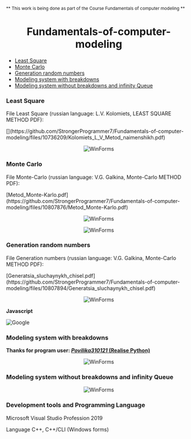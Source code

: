 <sub>** This work is being done as part of the Course Fundamentals of computer modeling **</sub> 
<h1 align="center">Fundamentals-of-computer-modeling</h1>
<ul>
<li><a href=""> Least Square </a></li>
<li><a href=""> Monte Carlo </a></li>
<li><a href=""> Generation random numbers </a></li>
<li><a href=""> Modeling system with breakdowns </a></li>
<li><a href=""> Modeling system without breakdowns and infinity Queue </a></li>
</ul>
<div>
<h3>Least Square</h3>
<p>File Least Square  (russian language: L.V. Kolomiets, LEAST SQUARE METHOD PDF):</p>
[](https://github.com/StrongerProgrammer7/Fundamentals-of-computer-modeling/files/10736209/Kolomiets_L_V_Metod_naimenshikh.pdf)
<p align="center"><img src="https://user-images.githubusercontent.com/71569051/218839841-b2668318-387a-4816-8394-f0e8e3a67326.png" alt="WinForms"></p>
</div>
<div>
<h3>Monte Carlo</h3>
<p>File Monte-Carlo (russian language: V.G. Galkina, Monte-Carlo METHOD PDF):</p>
[Metod_Monte-Karlo.pdf](https://github.com/StrongerProgrammer7/Fundamentals-of-computer-modeling/files/10807876/Metod_Monte-Karlo.pdf)
<p align="center"><img src="https://user-images.githubusercontent.com/71569051/220745792-e434f368-433b-4844-907c-7f545ab79cc9.png" alt="WinForms"></p>
<p align="center"><img src="https://user-images.githubusercontent.com/71569051/220746151-9e35158b-c888-4da3-ae72-31f307a96ff1.png" alt="WinForms"></p>
</div>
<div>
<div>
<h3>Generation random numbers</h3>
<p>File Generation numbers (russian language: V.G. Galkina, Monte-Carlo METHOD PDF):</p>
[Generatsia_sluchaynykh_chisel.pdf](https://github.com/StrongerProgrammer7/Fundamentals-of-computer-modeling/files/10807894/Generatsia_sluchaynykh_chisel.pdf)
<p align="center"><img src="https://user-images.githubusercontent.com/71569051/232435002-406112f9-2876-4c97-a5f4-c82aa8729915.png" alt="WinForms"></p>
<p><strong>Javascript</strong></p>
<img src="https://user-images.githubusercontent.com/71569051/232436651-f9fcdf97-6de8-4b70-9c0b-13a3a2900301.png" alt="Google">
</div>
<div>
<h3>Modeling system with breakdowns</h3>
<p><strong>Thanks for program user: <a href="https://github.com/Povilika310121/Computer_modeling/blob/4131d04257bdc40451790f5add691f1b4abeaab8/Lab_5%20machine_work/main.py"><i>Povilika310121</i> (Realise Python)</a></strong></p>
<p align="center"><img src="https://user-images.githubusercontent.com/71569051/232436899-e4ec5fab-5937-4faa-9512-0d3a0323060a.png" alt="WinForms"></p>
</div>
<div>
<h3>Modeling system without breakdowns and infinity Queue</h3>
<p align="center"><img src="https://user-images.githubusercontent.com/71569051/232459550-4df3659f-1421-4cb1-8f14-6c93b30993d3.png" alt="WinForms"></p>
</div>

<div>
<h3>Development tools and Programming Language</h3>
<p align="justify"> Microsoft Visual Studio Profession 2019</p>
<p align="justify"> Language C++, C++/CLI (Windows forms) </p>
</div>
